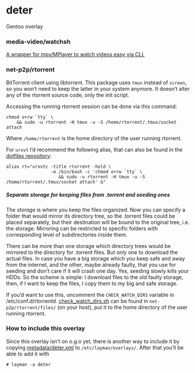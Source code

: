 deter
=====
Gentoo overlay

### media-video/watchsh
[A wrapper for mpv/MPlayer to watch videos easy via CLI.](https://github.com/deterenkelt/watchsh)

### net-p2p/rtorrent
BitTorrent client using libtorrent.
This package uses `tmux` instead of `screen`, so you won’t need to keep the latter in your system anymore.
It doesn’t alter any of the rtorrent source code, only the init script.

Accessing the running rtorrent session can be done via this command:

    chmod o+rw `tty` \
        && sudo -u rtorrent -H tmux -u -S /home/rtorrent/.tmux/socket attach

Where `/home/rtorrent` is the home directory of the user running rtorrent.

For `urxvt` I’d recommend the following alias, that can also be found in the [dotfiles repository](https://github.com/deterenkelt/dotfiles/blob/master/bashrc/home.sh):

    alias rt="urxvtc -title rtorrent -hold \
                     -e /bin/bash -c 'chmod o+rw `tty` \
                        && sudo -u rtorrent -H tmux -u -S /home/rtorrent/.tmux/socket attach' &"

##### Separate storage for keeping files from .torrent and seeding ones
The _storage_ is where you keep the files organized. Now you can specify a folder that would mirror its directory tree, so the .torrent files could be placed separately, but their destination will be bound to the original tree, i.e. the storage. Mirroring can be restricted to specific folders with corresponding level of subdirectories inside them.

There can be more than one storage which directory trees would be mirrored to the directory for .torrent files. But only one to download the actual files. In case you have a big storage which you keep safe and away from the internet, and the other, maybe already faulty, that you use for seeding and don’t care if it will crash one day. Yes, seeding slowly kills your HDDs. So the scheme is simple: I download files to the old faulty storage, then, if I want to keep the files, I copy them to my big and safe storage.

If you’d want to use this, uncomment the `CHECK_WATCH_DIRS` variable in /etc/conf.d/rtorrentd. [check_watch_dirs.sh](http://github.com/deterenkelt/deter/raw/master/net-p2p/rtorrent/files/check_watch_dirs.sh) can be found in `net-p2p/rtorrent/files/` (on your host), put it to the home directory of the user running rtorrent.

### How to include this overlay
Since this overlay isn’t on o.g.o yet, there is another way to include it by copying [metadata/deter.xml](http://github.com/deterenkelt/deter/raw/master/metadata/deter.xml) to `/etc/layman/overlays/`.
After that you’ll be able to add it with

    # layman -a deter
